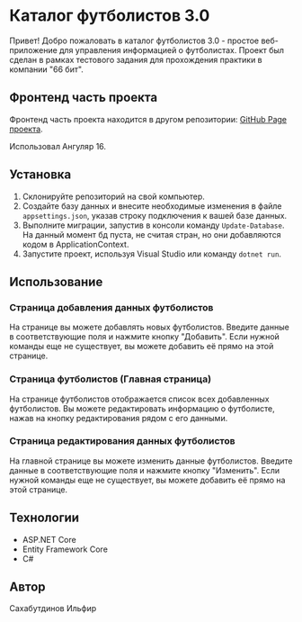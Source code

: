 # Каталог футболистов 3.0

Привет! Добро пожаловать в каталог футболистов 3.0 - простое веб-приложение для управления информацией о футболистах. Проект был сделан в рамках тестового задания для прохождения практики в компании "66 бит".

## Фронтенд часть проекта

Фронтенд часть проекта находится в другом репозитории: 
[GitHub Page проекта](https://github.com/ILFirV-V/football-players-app/).

Использовал Ангуляр 16.

## Установка

1. Склонируйте репозиторий на свой компьютер.
2. Создайте базу данных и внесите необходимые изменения в файле `appsettings.json`, указав строку подключения к вашей базе данных.
3. Выполните миграции, запустив в консоли команду `Update-Database`. На данный момент бд пуста, не считая стран, но они добавляются кодом в ApplicationContext.
4. Запустите проект, используя Visual Studio или команду `dotnet run`.

## Использование

### Страница добавления данных футболистов 

На странице вы можете добавлять новых футболистов. Введите данные в соответствующие поля и нажмите кнопку "Добавить". Если нужной команды еще не существует, вы можете добавить её прямо на этой странице.

### Страница футболистов (Главная страница)

На странице футболистов отображается список всех добавленных футболистов. Вы можете редактировать информацию о футболисте, нажав на кнопку редактирования рядом с его данными.

### Страница редактирования данных футболистов 

На главной странице вы можете изменить данные футболистов. Введите данные в соответствующие поля и нажмите кнопку "Изменить". Если нужной команды еще не существует, вы можете добавить её прямо на этой странице.

## Технологии

- ASP.NET Core
- Entity Framework Core
- C#

## Автор

Сахабутдинов Ильфир
